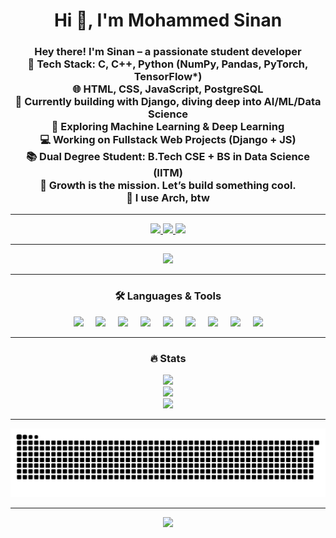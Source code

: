 <h1 align="center">Hi 👋, I'm Mohammed Sinan</h1>

<h3 align="center">
Hey there! I'm Sinan – a passionate student developer<br>
🚀 Tech Stack: C, C++, Python (NumPy, Pandas, PyTorch, TensorFlow*)<br>
🌐 HTML, CSS, JavaScript, PostgreSQL<br>
🧠 Currently building with Django, diving deep into AI/ML/Data Science<br>
🎯 Exploring Machine Learning & Deep Learning<br>
💻 Working on Fullstack Web Projects (Django + JS)<br>
📚 Dual Degree Student: B.Tech CSE + BS in Data Science (IITM)<br>
🌱 Growth is the mission. Let’s build something cool.<br>
🐧 I use Arch, btw
</h3>

---

<div align="center">
  <a href="https://www.instagram.com/c__n.a.n/" target="_blank">
    <img src="https://img.shields.io/static/v1?message=Instagram&logo=instagram&label=&color=E4405F&logoColor=white&labelColor=&style=for-the-badge" height="25" />
  </a>
  <a href="https://www.youtube.com/@therealPSYBORG" target="_blank">
    <img src="https://img.shields.io/static/v1?message=YouTube&logo=youtube&label=&color=FF0000&logoColor=white&labelColor=&style=for-the-badge" height="25" />
  </a>
  <a href="https://www.linkedin.com/in/mohammed-sinan-6527b3320/" target="_blank">
    <img src="https://img.shields.io/static/v1?message=LinkedIn&logo=linkedin&label=&color=0077B5&logoColor=white&labelColor=&style=for-the-badge" height="25" />
  </a>
</div>

---

<div align="center">
  <img src="https://user-images.githubusercontent.com/74038190/212284087-bbe7e430-757e-4901-90bf-4cd2ce3e1852.gif" height="150" />
</div>

---

<h3 align="center">🛠️ Languages & Tools</h3>

<div align="center">
  <img src="https://cdn.jsdelivr.net/gh/devicons/devicon/icons/python/python-original.svg" height="40" />
  <img width="12" />
  <img src="https://cdn.jsdelivr.net/gh/devicons/devicon/icons/c/c-original.svg" height="40" />
  <img width="12" />
  <img src="https://cdn.jsdelivr.net/gh/devicons/devicon/icons/cplusplus/cplusplus-original.svg" height="40" />
  <img width="12" />
  <img src="https://cdn.jsdelivr.net/gh/devicons/devicon/icons/html5/html5-original.svg" height="40" />
  <img width="12" />
  <img src="https://cdn.jsdelivr.net/gh/devicons/devicon/icons/css3/css3-original.svg" height="40" />
  <img width="12" />
  <img src="https://cdn.jsdelivr.net/gh/devicons/devicon/icons/javascript/javascript-original.svg" height="40" />
  <img width="12" />
  <img src="https://cdn.jsdelivr.net/gh/devicons/devicon/icons/postgresql/postgresql-original.svg" height="40" />
  <img width="12" />
  <img src="https://cdn.jsdelivr.net/gh/devicons/devicon/icons/django/django-plain.svg" height="40" />
  <img width="12" />
  <img src="https://skillicons.dev/icons?i=git,github,vscode" height="40" />
</div>

---

<h3 align="center">🔥 Stats</h3>

<div align="center">
  <img src="https://github-readme-stats.vercel.app/api?username=m-cnan&show_icons=true&theme=tokyonight&hide_border=false&include_all_commits=true&count_private=true" height="180" />
  <br>
  <img src="https://github-readme-stats.vercel.app/api/top-langs/?username=m-cnan&layout=compact&theme=tokyonight&hide_border=false" height="180" />
  <br>
  <img src="https://streak-stats.demolab.com?user=m-cnan&theme=tokyonight&hide_border=false" height="180" />
</div>

---

<div align="center">
  <img src="https://raw.githubusercontent.com/m-cnan/m-cnan/output/snake.svg" alt="Snake animation" />
</div>

---

<div align="center">
  <img src="https://visitor-badge.laobi.icu/badge?page_id=m-cnan.m-cnan&left_color=black&left_text=Views" />
</div>
